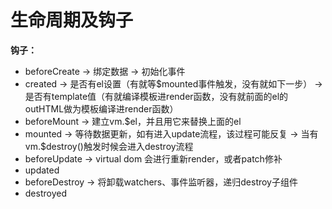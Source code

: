 # 生命周期及钩子

**钩子：**
* beforeCreate  -> 绑定数据 -> 初始化事件
* created -> 是否有el设置（有就等$mounted事件触发，没有就如下一步） -> 是否有template值（有就编译模板进render函数，没有就前面的el的outHTML做为模板编译进render函数）
* beforeMount -> 建立vm.$el，并且用它来替换上面的el
* mounted -> 等待数据更新，如有进入update流程，该过程可能反复  ->  当有vm.$destroy()触发时候会进入destroy流程
* beforeUpdate -> virtual dom 会进行重新render，或者patch修补
* updated
* beforeDestroy -> 将卸载watchers、事件监听器，递归destroy子组件
* destroyed